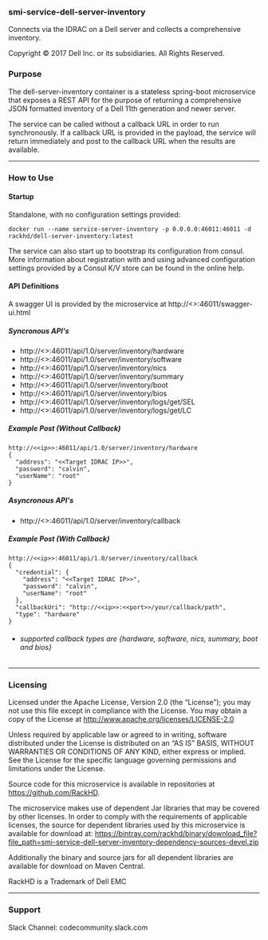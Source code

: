 ### smi-service-dell-server-inventory

Connects via the IDRAC on a Dell server and collects a comprehensive inventory.

Copyright © 2017 Dell Inc. or its subsidiaries.  All Rights Reserved. 

### Purpose
The dell-server-inventory container is a stateless spring-boot microservice that exposes a REST API for the purpose of returning a comprehensive JSON formatted inventory of a Dell 11th generation and newer server.

The service can be called without a callback URL in order to run synchronously.  If a callback URL is provided in the payload, the service will return immediately and post to the callback URL when the results are available.

---

### How to Use

#### Startup
Standalone, with no configuration settings provided:
```
docker run --name service-server-inventory -p 0.0.0.0:46011:46011 -d rackhd/dell-server-inventory:latest
```
The service can also start up to bootstrap its configuration from consul.  More information about registration with and using advanced configuration settings provided by a Consul K/V store can be found in the online help.

#### API Definitions

A swagger UI is provided by the microservice at http://<<ip>>:46011/swagger-ui.html

##### Syncronous API's
- http://<<ip>>:46011/api/1.0/server/inventory/hardware
- http://<<ip>>:46011/api/1.0/server/inventory/software
- http://<<ip>>:46011/api/1.0/server/inventory/nics
- http://<<ip>>:46011/api/1.0/server/inventory/summary
- http://<<ip>>:46011/api/1.0/server/inventory/boot
- http://<<ip>>:46011/api/1.0/server/inventory/bios
- http://<<ip>>:46011/api/1.0/server/inventory/logs/get/SEL
- http://<<ip>>:46011/api/1.0/server/inventory/logs/get/LC

##### Example Post (Without Callback)
~~~
http://<<ip>>:46011/api/1.0/server/inventory/hardware
{
  "address": "<<Target IDRAC IP>>",
  "password": "calvin",
  "userName": "root"
}
~~~

##### Asyncronous API's
- http://<<ip>>:46011/api/1.0/server/inventory/callback

##### Example Post (With Callback)
~~~
http://<<ip>>:46011/api/1.0/server/inventory/callback
{
  "credential": {
    "address": "<<Target IDRAC IP>>",
    "password": "calvin",
    "userName": "root"
  },
  "callbackUri": "http://<<ip>>:<<port>>/your/callback/path",
  "type": "hardware"
}
~~~
- ###### _supported callback types are {hardware, software, nics, summary, boot and bios}_
---

### Licensing
Licensed under the Apache License, Version 2.0 (the “License”); you may not use this file except in compliance with the License. You may obtain a copy of the License at http://www.apache.org/licenses/LICENSE-2.0

Unless required by applicable law or agreed to in writing, software distributed under the License is distributed on an “AS IS” BASIS, WITHOUT WARRANTIES OR CONDITIONS OF ANY KIND, either express or implied. See the License for the specific language governing permissions and limitations under the License.

Source code for this microservice is available in repositories at https://github.com/RackHD.  

The microservice makes use of dependent Jar libraries that may be covered by other licenses. In order to comply with the requirements of applicable licenses, the source for dependent libraries used by this microservice is available for download at:  https://bintray.com/rackhd/binary/download_file?file_path=smi-service-dell-server-inventory-dependency-sources-devel.zip

Additionally the binary and source jars for all dependent libraries are available for download on Maven Central.

RackHD is a Trademark of Dell EMC

---

### Support
Slack Channel: codecommunity.slack.com
